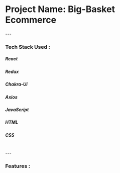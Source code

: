 <h1>Project Name: Big-Basket Ecommerce</h1>
---
<h3>Tech Stack Used :</h3>
<h5>React</h5>
<h5>Redux</h5>
<h5>Chakra-Ui</h5>
<h5>Axios</h5>
<h5>JavaScript</h5>
<h5>HTML</h5>
<h5>CSS</h5>
<br/>
---

<h3>Features :</h3>
